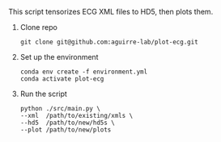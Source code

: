 This script tensorizes ECG XML files to HD5, then plots them.

1. Clone repo
    ```
    git clone git@github.com:aguirre-lab/plot-ecg.git
    ```

1. Set up the environment
    ```
    conda env create -f environment.yml
    conda activate plot-ecg
    ```

1. Run the script
    ```
    python ./src/main.py \
    --xml  /path/to/existing/xmls \
    --hd5  /path/to/new/hd5s \
    --plot /path/to/new/plots
    ```